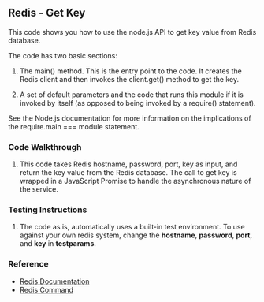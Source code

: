 ## Redis - Get Key

This code shows you how to use the node.js API to get key value from Redis database. 

The code has two basic sections:

1. The main() method. This is the entry point to the code. It creates the Redis client and then invokes the client.get() method to get the key.

2. A set of default parameters and the code that runs this module if it is invoked by itself (as opposed to being invoked by a require() statement).

See the Node.js documentation for more information on the implications of the require.main === module statement.

### Code Walkthrough
1. This code takes Redis hostname, password, port, key as input, and return the key value from the Redis database. The call to get key is wrapped in a JavaScript Promise to handle the asynchronous nature of the service.

### Testing Instructions
1. The code as is, automatically uses a built-in test environment. To use against your own redis system, change the **hostname**, **password**, **port**, and **key** in **testparams**.

### Reference
* [Redis Documentation](https://redis.io/)
* [Redis Command](https://redis.io/commands/)